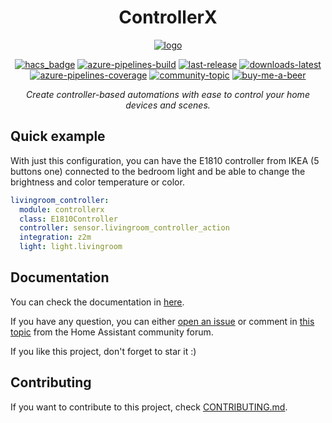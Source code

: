 <div align="center">

<h1>ControllerX</h1>

[![logo](https://github.com/xaviml/controllerx/raw/dev/docs/android-chrome-192x192.png)](https://github.com/xaviml/controllerx/releases)

[![hacs_badge](https://img.shields.io/badge/HACS-Default-orange.svg?style=for-the-badge)](https://github.com/hacs/integration)
[![azure-pipelines-build](https://img.shields.io/azure-devops/build/xaviml93/315b7979-e97e-4004-ac60-8a5cdad5a176/1/main?style=for-the-badge)](https://dev.azure.com/xaviml93/ControllerX/_build/latest?definitionId=1&branchName=main)
[![last-release](https://img.shields.io/github/v/release/xaviml/controllerx.svg?style=for-the-badge)](https://github.com/xaviml/controllerx/releases)
[![downloads-latest](https://img.shields.io/github/downloads/xaviml/controllerx/latest/total?style=for-the-badge)](http://github.com/xaviml/controllerx/releases/latest)
[![azure-pipelines-coverage](https://img.shields.io/azure-devops/coverage/xaviml93/315b7979-e97e-4004-ac60-8a5cdad5a176/1/main?style=for-the-badge)](https://dev.azure.com/xaviml93/ControllerX/_build/latest?definitionId=1&branchName=main)
[![community-topic](https://img.shields.io/badge/community-topic-blue?style=for-the-badge)](https://community.home-assistant.io/t/controllerx-bring-full-functionality-to-light-and-media-player-controllers/148855)
[![buy-me-a-beer](https://img.shields.io/badge/sponsor-Buy%20me%20a%20beer-orange?style=for-the-badge)](https://www.buymeacoffee.com/xaviml)

_Create controller-based automations with ease to control your home devices and scenes._

</div>

## Quick example

With just this configuration, you can have the E1810 controller from IKEA (5 buttons one) connected to the bedroom light and be able to change the brightness and color temperature or color.

```yaml
livingroom_controller:
  module: controllerx
  class: E1810Controller
  controller: sensor.livingroom_controller_action
  integration: z2m
  light: light.livingroom
```

## Documentation

You can check the documentation in [here](https://xaviml.github.io/controllerx/).

If you have any question, you can either [open an issue](https://github.com/xaviml/controllerx/issues/new/choose) or comment in [this topic](https://community.home-assistant.io/t/controllerx-bring-full-functionality-to-light-and-media-player-controllers/148855) from the Home Assistant community forum.

If you like this project, don't forget to star it :)

## Contributing

If you want to contribute to this project, check [CONTRIBUTING.md](https://github.com/xaviml/controllerx/blob/main/CONTRIBUTING.md).
